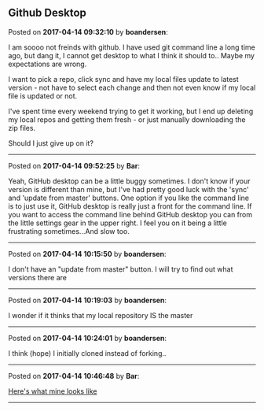## Github Desktop
Posted on **2017-04-14 09:32:10** by **boandersen**:

I am soooo not freinds with github. I have used git command line a long time ago, but dang it, I cannot get desktop to what I think it should to.. Maybe my expectations are wrong.



I want to pick a repo, click sync and have my local files update to latest version - not have to select each change and then not even know if my local file is updated or not.



I've spent time every weekend trying to get it working, but I end up deleting my local repos and getting them fresh - or just manually downloading the zip files.

Should I just give up on it?

---

Posted on **2017-04-14 09:52:25** by **Bar**:

Yeah, GitHub desktop can be a little buggy sometimes. I don't know if your version is different than mine, but I've had pretty good luck with the 'sync' and 'update from master' buttons. One option if you like the command line is to just use it, GitHub desktop is really just a front for the command line. If you want to access the command line behind GitHub desktop you can from the little settings gear in the upper right. I feel you on it being a little frustrating sometimes...And slow too.

---

Posted on **2017-04-14 10:15:50** by **boandersen**:

I don't have an "update from master" button. I will try to find out what versions there are

---

Posted on **2017-04-14 10:19:03** by **boandersen**:

I wonder if it thinks that my local repository IS the master

---

Posted on **2017-04-14 10:24:01** by **boandersen**:

I think (hope) I initially cloned instead of forking..

---

Posted on **2017-04-14 10:46:48** by **Bar**:

[Here's what mine looks like](../../images/Wg/Ib/WgIb_updatefrommaster.jpg.jpg)

---

